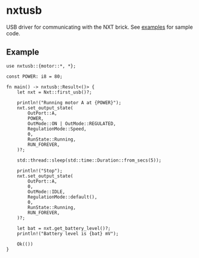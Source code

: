 # nxtusb

USB driver for communicating with the NXT brick. See [examples](https://github.com/bricks-rs/nxtusb/examples)
for sample code.

## Example
```rust,no_run
use nxtusb::{motor::*, *};

const POWER: i8 = 80;

fn main() -> nxtusb::Result<()> {
    let nxt = Nxt::first_usb()?;

    println!("Running motor A at {POWER}");
    nxt.set_output_state(
        OutPort::A,
        POWER,
        OutMode::ON | OutMode::REGULATED,
        RegulationMode::Speed,
        0,
        RunState::Running,
        RUN_FOREVER,
    )?;

    std::thread::sleep(std::time::Duration::from_secs(5));

    println!("Stop");
    nxt.set_output_state(
        OutPort::A,
        0,
        OutMode::IDLE,
        RegulationMode::default(),
        0,
        RunState::Running,
        RUN_FOREVER,
    )?;

    let bat = nxt.get_battery_level()?;
    println!("Battery level is {bat} mV");

    Ok(())
}
```
